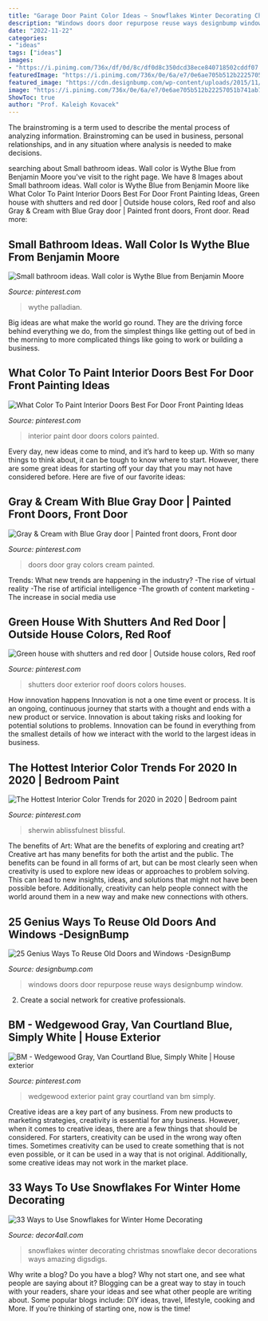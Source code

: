 ```yaml
---
title: "Garage Door Paint Color Ideas ~ Snowflakes Winter Decorating Christmas Snowflake Decor Decorations Ways Amazing Digsdigs"
description: "Windows doors door repurpose reuse ways designbump window"
date: "2022-11-22"
categories:
- "ideas"
tags: ["ideas"]
images:
- "https://i.pinimg.com/736x/df/0d/8c/df0d8c350dcd38ece840718502cddf07.jpg"
featuredImage: "https://i.pinimg.com/736x/0e/6a/e7/0e6ae705b512b22257051b741ab751ef--blue-front-doors-blue-doors.jpg"
featured_image: "https://cdn.designbump.com/wp-content/uploads/2015/11/window-door17.jpg"
image: "https://i.pinimg.com/736x/0e/6a/e7/0e6ae705b512b22257051b741ab751ef--blue-front-doors-blue-doors.jpg"
ShowToc: true
author: "Prof. Kaleigh Kovacek"
---
```



The brainstroming is a term used to describe the mental process of analyzing information. Brainstroming can be used in business, personal relationships, and in any situation where analysis is needed to make decisions.

	

		
searching about Small bathroom ideas. Wall color is Wythe Blue from Benjamin Moore you've visit to the right page. We have 8 Images about Small bathroom ideas. Wall color is Wythe Blue from Benjamin Moore like What Color To Paint Interior Doors Best For Door Front Painting Ideas, Green house with shutters and red door | Outside house colors, Red roof and also Gray &amp; Cream with Blue Gray door | Painted front doors, Front door. Read more:
		
    
## Small Bathroom Ideas. Wall Color Is Wythe Blue From Benjamin Moore

<img loading=lazy src="https://i.pinimg.com/736x/df/0d/8c/df0d8c350dcd38ece840718502cddf07.jpg" onerror="this.onerror=null;this.src='https://tse4.mm.bing.net/th?id=OIP.1m7U96g9IsncMa465fY17QHaLH&amp;pid=15.1';" alt="Small bathroom ideas. Wall color is Wythe Blue from Benjamin Moore">

_Source: pinterest.com_

>wythe palladian. 

	

Big ideas are what make the world go round. They are the driving force behind everything we do, from the simplest things like getting out of bed in the morning to more complicated things like going to work or building a business.

    
## What Color To Paint Interior Doors Best For Door Front Painting Ideas

<img loading=lazy src="https://i.pinimg.com/736x/7e/02/28/7e0228018ff33c1ec8b5174eaaedd2ad.jpg" onerror="this.onerror=null;this.src='https://tse2.mm.bing.net/th?id=OIP.WXS8L7voKIvP9MnNg9JYJwHaJ3&amp;pid=15.1';" alt="What Color To Paint Interior Doors Best For Door Front Painting Ideas">

_Source: pinterest.com_

>interior paint door doors colors painted. 

	

Every day, new ideas come to mind, and it’s hard to keep up. With so many things to think about, it can be tough to know where to start. However, there are some great ideas for starting off your day that you may not have considered before. Here are five of our favorite ideas: 

    
## Gray &amp; Cream With Blue Gray Door | Painted Front Doors, Front Door

<img loading=lazy src="https://i.pinimg.com/736x/0e/6a/e7/0e6ae705b512b22257051b741ab751ef--blue-front-doors-blue-doors.jpg" onerror="this.onerror=null;this.src='https://tse4.mm.bing.net/th?id=OIP.Lx1idVkoSQ0398HQ_mEhnwHaLM&amp;pid=15.1';" alt="Gray &amp; Cream with Blue Gray door | Painted front doors, Front door">

_Source: pinterest.com_

>doors door gray colors cream painted. 

	

Trends: What new trends are happening in the industry?
-The rise of virtual reality
-The rise of artificial intelligence
-The growth of content marketing
-The increase in social media use

    
## Green House With Shutters And Red Door | Outside House Colors, Red Roof

<img loading=lazy src="https://i.pinimg.com/736x/5d/5a/5c/5d5a5cb07369dde82c07e91356eb8139--red-doors-green-houses.jpg" onerror="this.onerror=null;this.src='https://tse4.mm.bing.net/th?id=OIP.aJRB2NiuGMnc3mHP9ueU9QHaNJ&amp;pid=15.1';" alt="Green house with shutters and red door | Outside house colors, Red roof">

_Source: pinterest.com_

>shutters door exterior roof doors colors houses. 

	

How innovation happens
Innovation is not a one time event or process. It is an ongoing, continuous journey that starts with a thought and ends with a new product or service. Innovation is about taking risks and looking for potential solutions to problems. Innovation can be found in everything from the smallest details of how we interact with the world to the largest ideas in business.

    
## The Hottest Interior Color Trends For 2020 In 2020 | Bedroom Paint

<img loading=lazy src="https://i.pinimg.com/736x/e0/24/f7/e024f775c3589b2c2b581f93feb86b72.jpg" onerror="this.onerror=null;this.src='https://tse3.mm.bing.net/th?id=OIP.3ELubTFXJV4psKFVwzcgJgHaLH&amp;pid=15.1';" alt="The Hottest Interior Color Trends for 2020 in 2020 | Bedroom paint">

_Source: pinterest.com_

>sherwin ablissfulnest blissful. 

	

The benefits of Art: What are the benefits of exploring and creating art?
Creative art has many benefits for both the artist and the public. The benefits can be found in all forms of art, but can be most clearly seen when creativity is used to explore new ideas or approaches to problem solving. This can lead to new insights, ideas, and solutions that might not have been possible before. Additionally, creativity can help people connect with the world around them in a new way and make new connections with others.

    
## 25 Genius Ways To Reuse Old Doors And Windows -DesignBump

<img loading=lazy src="https://cdn.designbump.com/wp-content/uploads/2015/11/window-door17.jpg" onerror="this.onerror=null;this.src='https://tse3.mm.bing.net/th?id=OIP.5UIHUn5Offhtr84oSSl7-gHaLF&amp;pid=15.1';" alt="25 Genius Ways To Reuse Old Doors and Windows -DesignBump">

_Source: designbump.com_

>windows doors door repurpose reuse ways designbump window. 

	

2. Create a social network for creative professionals. 

    
## BM - Wedgewood Gray, Van Courtland Blue, Simply White | House Exterior

<img loading=lazy src="https://i.pinimg.com/736x/5d/2e/1b/5d2e1b1dbe2dba966c31f5b34721ea77.jpg" onerror="this.onerror=null;this.src='https://tse2.mm.bing.net/th?id=OIP.saqDU5mHAO4YLg7bnnVNMAHaLN&amp;pid=15.1';" alt="BM - Wedgewood Gray, Van Courtland Blue, Simply White | House exterior">

_Source: pinterest.com_

>wedgewood exterior paint gray courtland van bm simply. 

	

Creative ideas are a key part of any business. From new products to marketing strategies, creativity is essential for any business. However, when it comes to creative ideas, there are a few things that should be considered. For starters, creativity can be used in the wrong way often times. Sometimes creativity can be used to create something that is not even possible, or it can be used in a way that is not original. Additionally, some creative ideas may not work in the market place.

    
## 33 Ways To Use Snowflakes For Winter Home Decorating

<img loading=lazy src="https://decor4all.com/wp-content/uploads/2013/12/snowflakes-holiday-decorations-winter-decorating-ideas-10.jpg" onerror="this.onerror=null;this.src='https://tse4.mm.bing.net/th?id=OIP._SjAklXW5IbQSztoGTsujAAAAA&amp;pid=15.1';" alt="33 Ways to Use Snowflakes for Winter Home Decorating">

_Source: decor4all.com_

>snowflakes winter decorating christmas snowflake decor decorations ways amazing digsdigs. 

	

Why write a blog?
Do you have a blog? Why not start one, and see what people are saying about it? Blogging can be a great way to stay in touch with your readers, share your ideas and see what other people are writing about. Some popular blogs include: DIY ideas, travel, lifestyle, cooking and More. If you’re thinking of starting one, now is the time!


